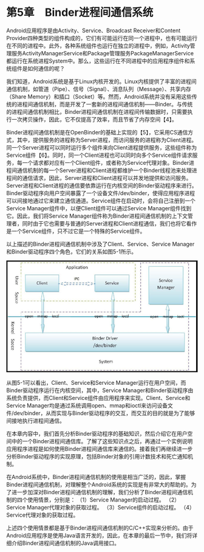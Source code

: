 
# 第5章　Binder进程间通信系统

Android应用程序是由Activity、Service、Broadcast Receiver和Content Provider四种类型的组件构成的，它们有可能运行在同一个进程中，也有可能运行在不同的进程中。此外，各种系统组件也运行在独立的进程中，例如，Activity管理服务ActivityManagerService和Package管理服务PackageManagerService都运行在系统进程System中。那么，这些运行在不同进程中的应用程序组件和系统组件是如何通信的呢？

我们知道，Android系统是基于Linux内核开发的。Linux内核提供了丰富的进程间通信机制，如管道（Pipe）、信号（Signal）、消息队列（Message）、共享内存（Share Memory）和插口（Socket）等。然而，Android系统并没有采用这些传统的进程间通信机制，而是开发了一套新的进程间通信机制——Binder。与传统的进程间通信机制相比，Binder进程间通信机制在进程间传输数据时，只需要执行一次拷贝操作，因此，它不仅提高了效率，而且节省了内存空间【4】。

Binder进程间通信机制是在OpenBinder的基础上实现的【5】，它采用CS通信方式，其中，提供服务的进程称为Server进程，而访问服务的进程称为Client进程。同一个Server进程可以同时运行多个组件来向Client进程提供服务，这些组件称为Service组件【6】。同时，同一个Client进程也可以同时向多个Service组件请求服务，每一个请求都对应有一个Client组件，或者称为Service代理对象。Binder进程间通信机制的每一个Server进程和Client进程都维护一个Binder线程池来处理进程间的通信请求，因此，Server进程和Client进程可以并发地提供和访问服务。Server进程和Client进程的通信要依靠运行在内核空间的Binder驱动程序来进行。Binder驱动程序向用户空间暴露了一个设备文件/dev/binder，使得应用程序进程可以间接地通过它来建立通信通道。Service组件在启动时，会将自己注册到一个Service Manager组件中，以便Client组件可以通过Service Manager组件找到它。因此，我们将Service Manager组件称为Binder进程间通信机制的上下文管理者，同时由于它也需要与普通的Server进程和Client进程通信，我们也将它看作是一个Service组件，只不过它是一个特殊的Service组件。

以上描述的Binder进程间通信机制中涉及了Client、Service、Service Manager和Binder驱动程序四个角色，它们的关系如图5-1所示。

![](pic/2020-11-18-18-08-43.png)

从图5-1可以看出，Client、Service和Service Manager运行在用户空间，而Binder驱动程序运行在内核空间，其中，Service Manager和Binder驱动程序由系统负责提供，而Client和Service组件由应用程序来实现。Client、Service和Service Manager均是通过系统调用open、mmap和ioctl来访问设备文件/dev/binder，从而实现与Binder驱动程序的交互，而交互的目的就是为了能够间接地执行进程间通信。

在本章内容中，我们首先分析Binder驱动程序的基础知识，然后介绍它在用户空间中的一个Binder进程间通信库。了解了这些知识点之后，再通过一个实例说明应用程序进程是如何使用Binder进程间通信库来通信的。接着我们再继续进一步分析Binder驱动程序的实现原理，包括Binder对象的引用计数技术和死亡通知机制。

在Android系统中，Binder进程间通信机制的使用是相当广泛的，因此，掌握Binder进程间通信机制，对理解整个Android系统的实现是有非常大的帮助的。为了进一步加深对Binder进程间通信机制的理解，我们分析了Binder进程间通信机制的四个使用情景，分别是：
    （1）Service Manager的启动过程。
    （2）Service Manager代理对象的获取过程。
    （3）Service组件的启动过程。
    （4）Service代理对象的获取过程。

上述四个使用情景都是基于Binder进程间通信机制的C/C++实现来分析的。由于Android应用程序是使用Java语言开发的，因此，在本章的最后一节中，我们将详细介绍Binder进程间通信机制的Java调用接口。
